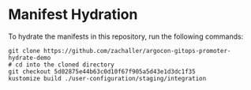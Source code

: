 # Manifest Hydration

To hydrate the manifests in this repository, run the following commands:

```shell
git clone https://github.com/zachaller/argocon-gitops-promoter-hydrate-demo
# cd into the cloned directory
git checkout 5d02875e44b63c0d10f67f905a5d43e1d3dc1f35
kustomize build ./user-configuration/staging/integration
```
